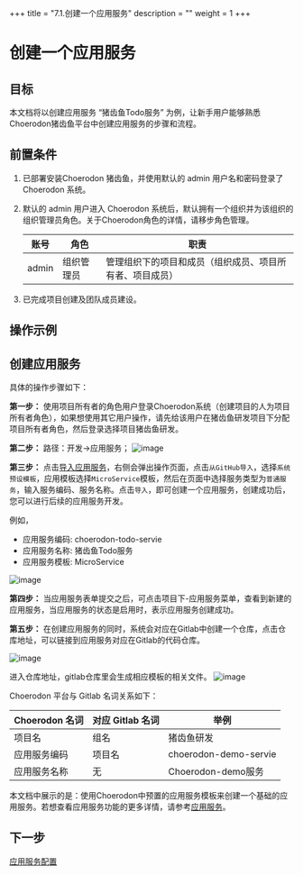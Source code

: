 +++
title = "7.1.创建一个应用服务"
description = ""
weight = 1
+++

# 创建一个应用服务
## 目标
本文档将以创建应用服务 “猪齿鱼Todo服务” 为例，让新手用户能够熟悉Choerodon猪齿鱼平台中创建应用服务的步骤和流程。

## 前置条件
1. 已部署安装Choerodon 猪齿鱼，并使用默认的 admin 用户名和密码登录了 Choerodon 系统。
2. 默认的 admin 用户进入 Choerodon 系统后，默认拥有一个组织并为该组织的组织管理员角色。关于Choerodon角色的详情，请移步角色管理。

    |账号|角色|职责|
    |---|---|---|
    |admin|组织管理员|管理组织下的项目和成员（组织成员、项目所有者、项目成员）|
3. 已完成项目创建及团队成员建设。

## 操作示例
## 创建应用服务
具体的操作步骤如下：

**第一步：** 使用项目所有者的角色用户登录Choerodon系统（创建项目的人为项目所有者角色），如果想使用其它用户操作，请先给该用户在猪齿鱼研发项目下分配项目所有者角色，然后登录选择项目猪齿鱼研发。

**第二步：** 路径：开发->应用服务；
![image](/docs/quick-start/devops/image/create-applications-1.jpeg)


**第三步：** 点击[导入应用服务](/zh/docs/user-guide/development/application-service/import/)，右侧会弹出操作页面，点击`从GitHub导入`，选择`系统预设模板`，应用模板选择`MicroService`模板，然后在页面中选择服务类型为`普通服务`，输入服务编码、服务名称。点击`导入`，即可创建一个应用服务，创建成功后，您可以进行后续的应用服务开发。


例如，

* 应用服务编码: choerodon-todo-servie
* 应用服务名称: 猪齿鱼Todo服务
* 应用服务模板: MicroService

![image](/docs/quick-start/devops/image/create-applications-2.png)

**第四步：** 当应用服务表单提交之后，可点击项目下-应用服务菜单，查看到新建的应用服务，当应用服务的状态是启用时，表示应用服务创建成功。

**第五步：** 在创建应用服务的同时，系统会对应在Gitlab中创建一个仓库，点击仓库地址，可以链接到应用服务对应在Gitlab的代码仓库。

![image](/docs/quick-start/devops/image/create-applications-3.png)  

  
进入仓库地址，gitlab仓库里会生成相应模板的相关文件。
![image](/docs/quick-start/devops/image/create-applications-4.png) 

Choerodon 平台与 Gitlab 名词关系如下：

| Choerodon 名词 | 对应 Gitlab 名词 | 举例                  |
| -------------- | ---------------- | --------------------- |
| 项目名         | 组名             | 猪齿鱼研发            |
| 应用服务编码       | 项目名           | choerodon-demo-servie |
| 应用服务名称       | 无               | Choerodon-demo服务     |  


本文档中展示的是：使用Choerodon中预置的应用服务模板来创建一个基础的应用服务。若想查看应用服务功能的更多详情，请参考[应用服务](/zh/docs/user-guide/development/application-service)。



## 下一步  
[应用服务配置](../../../quick-start/devops/application-config)